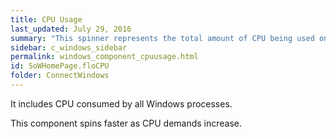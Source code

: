 ```yaml
---
title: CPU Usage
last_updated: July 29, 2016
summary: "This spinner represents the total amount of CPU being used on the monitord Windows Server."
sidebar: c_windows_sidebar
permalink: windows_component_cpuusage.html
id: SoWHomePage.floCPU
folder: ConnectWindows
---
```




It includes CPU consumed by all Windows processes.

This component spins faster as CPU demands increase.
